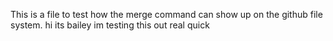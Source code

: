 
This is a file to test how the merge command can show up on the github file system.
hi its bailey im testing this out real quick 

